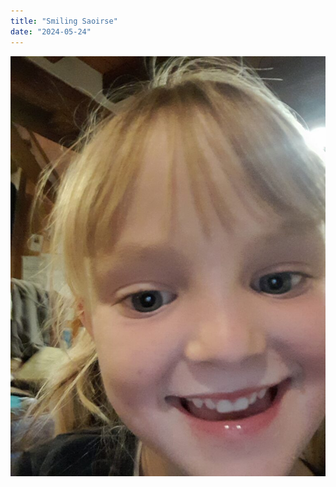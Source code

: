 ```yaml
---
title: "Smiling Saoirse"
date: "2024-05-24"
---
```


![](images/20240524_211130982927108268334610-768x1024.jpg)
